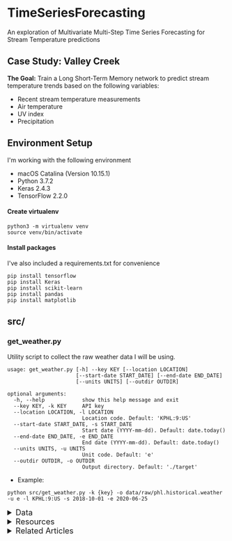 # TimeSeriesForecasting

An exploration of Multivariate Multi-Step Time Series Forecasting for Stream Temperature predictions

## Case Study: Valley Creek

**The Goal:** Train a Long Short-Term Memory network to predict stream temperature trends based on the following variables:

- Recent stream temperature measurements
- Air temperature
- UV index
- Precipitation

## Environment Setup

I'm working with the following environment

- macOS Catalina (Version 10.15.1)
- Python 3.7.2
- Keras 2.4.3
- TensorFlow 2.2.0

#### Create virtualenv

```
python3 -m virtualenv venv
source venv/bin/activate
```

#### Install packages

I've also included a requirements.txt for convenience

```
pip install tensorflow
pip install Keras
pip install scikit-learn
pip install pandas
pip install matplotlib
```

## src/

### get_weather.py

Utility script to collect the raw weather data I will be using.

```
usage: get_weather.py [-h] --key KEY [--location LOCATION]
                      [--start-date START_DATE] [--end-date END_DATE]
                      [--units UNITS] [--outdir OUTDIR]

optional arguments:
  -h, --help            show this help message and exit
  --key KEY, -k KEY     API key
  --location LOCATION, -l LOCATION
                        Location code. Default: 'KPHL:9:US'
  --start-date START_DATE, -s START_DATE
                        Start date (YYYY-mm-dd). Default: date.today()
  --end-date END_DATE, -e END_DATE
                        End date (YYYY-mm-dd). Default: date.today()
  --units UNITS, -u UNITS
                        Unit code. Default: 'e'
  --outdir OUTDIR, -o OUTDIR
                        Output directory. Default: './target'
```

- Example:

```
python src/get_weather.py -k {key} -o data/raw/phl.historical.weather -u e -l KPHL:9:US -s 2018-10-01 -e 2020-06-25
```

<details>
  <summary style='font-size: 18px'>Data</summary>

The dataset I'm using comes from a combination of USGS Water Data provided through the National Water Information System, as well as historical weather data collected from Wunderground.

- USGS Water Data from Valley Creek @ Pennsylvania Turnpike Bridge near Valley Forge, PA
  - Sub-hourly (15 minutes) records dating from 10/01/2018 - 06/25/2020
  - Data includes the following data points, with particular interest in temperature and precipitation
    - Datetime
    - Gage height
    - Discharge
    - Turbidity
    - Precipitation
    - Specific conductance
    - Temperature
  - See data/raw/nwis.waterdata.usgs.gov.txt for the raw dataset
- Weather Data from Philadelphia International Airport Station
  - Hourly records dating from 10/01/2018 - 06/25/2020
  - Data includes the following data points, with particular interest in air temperature and UV index
    - Timestamp (Unix time)
    - Temperature
    - UV index
    - Pressure
    - Dew point
    - Heat index
    - Precipitation
    - Wind speed
    - Wind direction
  - See data/raw/phl.historical.weather for the raw dataset

Additional notes:

- While the USGS Water Data readings fall nicely in 15-minute increments on the hour (at :00, :15, :30, and :45 minutes), the weather data does not. Actually, it doesn't even fall in even increments, as it seems to vary between 15, 30, and 60 minute intervals between successive observations, and the observations never fall on the hour. The data will need some extra preparation to line the two datasets up by their timestamps.
- It's also worth pointing out that the historical weather data was recorded at Philadelphia International Airport, which is roughly 20 miles southeast of where the Valley Creek Water Station is located. I'm making the (potentially incorrect) assumption that this distance is negligible and that the weather observed at PHL would be the same as the weather observed in Valley Forge.
</details>

<details>
  <summary style='font-size: 18px'>Resources</summary>

- USGS Water Data
  - [National Water Information System](https://waterdata.usgs.gov/nwis)
  - [Web services](https://waterservices.usgs.gov/)
  - [Valley Creek - Station data](https://waterdata.usgs.gov/pa/nwis/uv?cb_00010=on&cb_00045=on&cb_00060=on&cb_00065=on&cb_00095=on&cb_63680=on&format=gif_default&site_no=01473169&period=&begin_date=2020-06-18&end_date=2020-06-25)
- Weather Data
  - [NOAA - Land Based Station Data](https://www.ncdc.noaa.gov/data-access/land-based-station-data)
    - Might be able to search for datasets [here](https://www.ncei.noaa.gov/access/search/data-search/global-hourly?pageSize=100)
  - [Wunderground](https://www.wunderground.com/history/daily/us/pa/philadelphia/KPHL)
  - [meteostat](https://dev.meteostat.net/)
    - Free access to historical climate data with non-commercial purposes
    ```
    curl --header "x-api-key: {key}" "https://api.meteostat.net/v2/stations/hourly?station=72408&start=2018-10-01&end=2018-10-01"
    ```
  - [weather.gov API](https://www.weather.gov/documentation/services-web-api)
  </details>

<details>
  <summary style='font-size: 18px'>Related Articles</summary>

- [A Quick Example of Time-Series Prediction Using Long Short-Term Memory (LSTM) Networks](https://medium.com/swlh/a-quick-example-of-time-series-forecasting-using-long-short-term-memory-lstm-networks-ddc10dc1467d)
- [Time Series Forecasting - ARIMA, LSTM, Prophet with Python](https://medium.com/@cdabakoglu/time-series-forecasting-arima-lstm-prophet-with-python-e73a750a9887)
- [Time Series Forecasting with the Long Short-Term Memory Network in Python](https://machinelearningmastery.com/time-series-forecasting-long-short-term-memory-network-python/)
- [Multi-step Time Series Forecasting with Long Short-Term Memory Networks in Python](https://machinelearningmastery.com/multi-step-time-series-forecasting-long-short-term-memory-networks-python)
- [Multivariate Time Series Forecasting with LSTMs in Keras](https://machinelearningmastery.com/multivariate-time-series-forecasting-lstms-keras/)
- [How to Develop Multivariate Multi-Step Time Series Forecasting Models for Air Pollution](https://machinelearningmastery.com/how-to-develop-machine-learning-models-for-multivariate-multi-step-air-pollution-time-series-forecasting/)
- [On the Suitability of Long Short-Term Memory Networks for Time Series Forecasting](https://machinelearningmastery.com/suitability-long-short-term-memory-networks-time-series-forecasting/)
- [How to Convert a Time Series to a Supervised Learning Problem in Python](https://machinelearningmastery.com/convert-time-series-supervised-learning-problem-python/)
</details>
